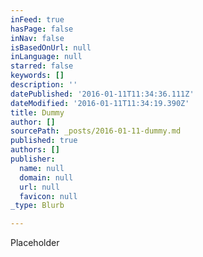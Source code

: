 ```yaml
---
inFeed: true
hasPage: false
inNav: false
isBasedOnUrl: null
inLanguage: null
starred: false
keywords: []
description: ''
datePublished: '2016-01-11T11:34:36.111Z'
dateModified: '2016-01-11T11:34:19.390Z'
title: Dummy
author: []
sourcePath: _posts/2016-01-11-dummy.md
published: true
authors: []
publisher:
  name: null
  domain: null
  url: null
  favicon: null
_type: Blurb

---
```

Placeholder
